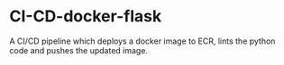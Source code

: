 # CI-CD-docker-flask
A CI/CD pipeline which deploys a docker image to ECR, lints the python code and pushes the updated image.
